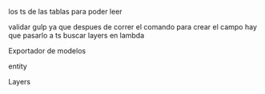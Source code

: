 los ts de las tablas para poder leer

validar gulp ya que despues de correr el comando para crear el campo hay que pasarlo a ts
buscar layers en lambda

Exportador de modelos

entity

Layers